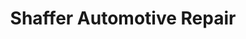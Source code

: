 ---
title: "Shaffer Automotive Repair"
url: /gilbert/shaffer-automotive-repair/
shop: Autowerkstatt
---